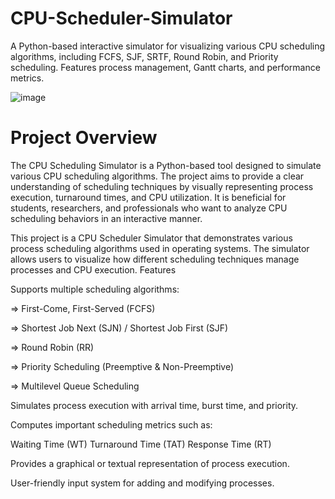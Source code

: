 # CPU-Scheduler-Simulator
A Python-based interactive simulator for visualizing various CPU scheduling algorithms, including FCFS, SJF, SRTF, Round Robin, and Priority scheduling. Features process management, Gantt charts, and performance metrics.




![image](https://github.com/user-attachments/assets/951b8e81-68aa-40a6-bd1a-3810f367c330)

<h1>Project Overview</h1>

The CPU Scheduling Simulator is a Python-based tool designed to simulate various CPU scheduling algorithms. The project aims to provide a clear understanding of scheduling techniques by visually representing process execution, turnaround times, and CPU utilization. It is beneficial for students, researchers, and professionals who want to analyze CPU scheduling behaviors in an interactive manner.

This project is a CPU Scheduler Simulator that demonstrates various process scheduling algorithms used in operating systems. The simulator allows users to visualize how different scheduling techniques manage processes and CPU execution.
Features


Supports multiple scheduling algorithms:

=> First-Come, First-Served (FCFS)

=> Shortest Job Next (SJN) / Shortest Job First (SJF)

=> Round Robin (RR)

=> Priority Scheduling (Preemptive & Non-Preemptive)

=> Multilevel Queue Scheduling

Simulates process execution with arrival time, burst time, and priority.

Computes important scheduling metrics such as:

Waiting Time (WT)
Turnaround Time (TAT)
Response Time (RT)

Provides a graphical or textual representation of process execution.

User-friendly input system for adding and modifying processes.
